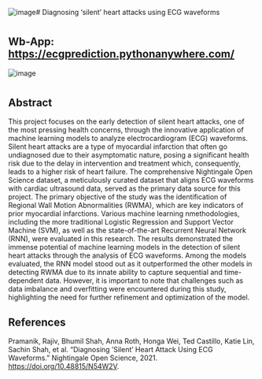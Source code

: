 ![image](https://github.com/user-attachments/assets/4192bd06-8f0c-4f35-89c1-d2d27d03badc)# Diagnosing ‘silent’ heart attacks using ECG waveforms 
#
## Wb-App: https://ecgprediction.pythonanywhere.com/
<img src="blob:chrome-untrusted://media-app/cc8b1961-1f0e-4498-86d7-13378707bb72" alt=""/>![image](https://github.com/user-attachments/assets/38a436cc-53a3-4006-8547-651cb54b2da1)

#

## Abstract
This project focuses on the early detection
of silent heart attacks, one of the most
pressing health concerns, through the
innovative application of machine learning
models to analyze electrocardiogram (ECG)
waveforms. Silent heart attacks are a type
of myocardial infarction that often go
undiagnosed due to their asymptomatic
nature, posing a significant health risk due
to the delay in intervention and treatment
which, consequently, leads to a higher risk
of heart failure. The comprehensive
Nightingale Open Science dataset, a
meticulously curated dataset that aligns
ECG waveforms with cardiac ultrasound
data, served as the primary data source for
this project. The primary objective of the
study was the identification of Regional Wall
Motion Abnormalities (RWMA), which are
key indicators of prior myocardial
infarctions. Various machine learning
nmethodologies, including the more
traditional Logistic Regression and Support
Vector Machine (SVM), as well as the
state-of-the-art Recurrent Neural Network
(RNN), were evaluated in this research. The
results demonstrated the immense potential
of machine learning models in the detection
of silent heart attacks through the analysis
of ECG waveforms. Among the models
evaluated, the RNN model stood out as it
outperformed the other models in detecting
RWMA due to its innate ability to capture
sequential and time-dependent data.
However, it is important to note that
challenges such as data imbalance and
overfitting were encountered during this
study, highlighting the need for further
refinement and optimization of the model.

## References

Pramanik, Rajiv, Bhumil Shah, Anna Roth, Honga Wei, Ted Castillo, Katie Lin, Sachin Shah, et al. 
“Diagnosing ’Silent’ Heart Attack Using ECG Waveforms.” 
Nightingale Open Science, 2021. https://doi.org/10.48815/N54W2V.
